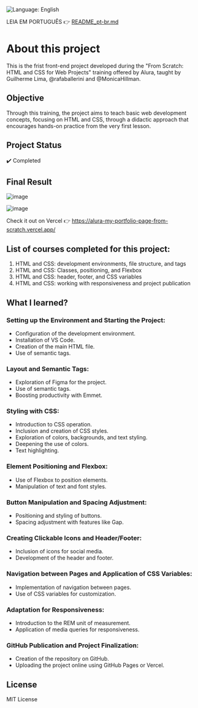 ![Language: English](https://img.shields.io/badge/Language-English-blue.svg)

LEIA EM PORTUGUÊS 👉 [README_pt-br.md](https://github.com/LucasCatuyama/alura-projeto-frontend/blob/main/README_pt-br.md)

# About this project

This is the frist front-end project developed during the "From Scratch: HTML and CSS for Web Projects" training offered by Alura, taught by Guilherme Lima, @rafaballerini and @MonicaHillman.

## Objective
Through this training, the project aims to teach basic web development concepts, focusing on HTML and CSS, through a didactic approach that encourages hands-on practice from the very first lesson.

## Project Status
✔️ Completed

## Final Result
![image](https://github.com/LucasCatuyama/alura-projeto-frontend/assets/67424170/bc060323-a453-497d-9224-7fe739046dc8)

![image](https://github.com/LucasCatuyama/alura-projeto-frontend/assets/67424170/cb6f39ce-b97f-4f70-a5af-4ee0ee2f0f02)

Check it out on Vercel 👉 https://alura-my-portfolio-page-from-scratch.vercel.app/

## List of courses completed for this project:
1. HTML and CSS: development environments, file structure, and tags
2. HTML and CSS: Classes, positioning, and Flexbox
3. HTML and CSS: header, footer, and CSS variables
4. HTML and CSS: working with responsiveness and project publication

## What I learned?
### Setting up the Environment and Starting the Project:
- Configuration of the development environment.
- Installation of VS Code.
- Creation of the main HTML file.
- Use of semantic tags.

### Layout and Semantic Tags:
- Exploration of Figma for the project.
- Use of semantic tags.
- Boosting productivity with Emmet.

### Styling with CSS:
- Introduction to CSS operation.
- Inclusion and creation of CSS styles.
- Exploration of colors, backgrounds, and text styling.
- Deepening the use of colors.
- Text highlighting.

### Element Positioning and Flexbox:
- Use of Flexbox to position elements.
- Manipulation of text and font styles.

### Button Manipulation and Spacing Adjustment:
- Positioning and styling of buttons.
- Spacing adjustment with features like Gap.

### Creating Clickable Icons and Header/Footer:
- Inclusion of icons for social media.
- Development of the header and footer.

### Navigation between Pages and Application of CSS Variables:
- Implementation of navigation between pages.
- Use of CSS variables for customization.

### Adaptation for Responsiveness:
- Introduction to the REM unit of measurement.
- Application of media queries for responsiveness.

### GitHub Publication and Project Finalization:
- Creation of the repository on GitHub.
- Uploading the project online using GitHub Pages or Vercel.

## License
MIT License
